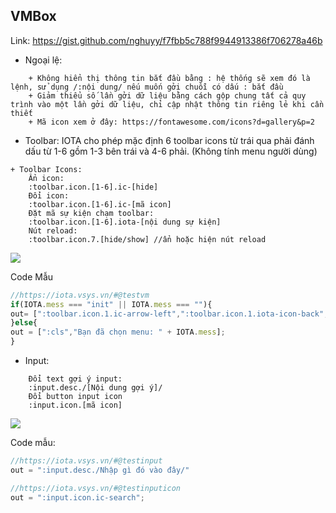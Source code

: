 ## VMBox ##
Link: https://gist.github.com/nghuyy/f7fbb5c788f9944913386f706278a46b

+ Ngoại lệ:
```text
    + Không hiển thị thông tin bắt đầu bằng : hệ thống sẽ xem đó là lệnh, sử dụng /:nội dung/ nếu muốn gởi chuỗi có dấu : bắt đầu
    + Giảm thiểu số lần gởi dữ liệu bằng cách gộp chung tất cả quy trình vào một lần gởi dữ liệu, chỉ cập nhật thông tin riêng lẻ khi cần thiết
    + Mã icon xem ở đây: https://fontawesome.com/icons?d=gallery&p=2
```

+ Toolbar:
 IOTA cho phép mặc định 6 toolbar icons từ trái qua phải đánh dấu từ 1-6 gồm 1-3 bên trái và 4-6 phải. (Không tính menu người dùng) 
 
```text
+ Toolbar Icons:
    Ẩn icon:
    :toolbar.icon.[1-6].ic-[hide]
    Đổi icon:
    :toolbar.icon.[1-6].ic-[mã icon]
    Đặt mã sự kiện chạm toolbar:
    :toolbar.icon.[1-6].iota-[nội dung sự kiện]
    Nút reload:
    :toolbar.icon.7.[hide/show] //ẩn hoặc hiện nút reload
```
![](https://next.iotabot.app/index.php/s/wz5443jKEWs7FAq/download)

Code Mẫu
```javascript
//https://iota.vsys.vn/#@testvm
if(IOTA.mess === "init" || IOTA.mess === ""){
out= [":toolbar.icon.1.ic-arrow-left",":toolbar.icon.1.iota-icon-back",":toolbar.icon.2.ic-bars",":toolbar.icon.2.iota-icon-menu",":toolbar.icon.7.hide"]
}else{
out = [":cls","Bạn đã chọn menu: " + IOTA.mess];
}
```

+ Input:

```text
    Đổi text gợi ý input:
    :input.desc./[Nội dung gợi ý]/
    Đổi button input icon
    :input.icon.[mã icon]
```
![](https://next.iotabot.app/index.php/s/Wo95AKQ4Dtx3G9L/download)

Code mẫu:
```javascript
//https://iota.vsys.vn/#@testinput
out = ":input.desc./Nhập gì đó vào đây/"
```

```javascript
//https://iota.vsys.vn/#@testinputicon
out = ":input.icon.ic-search";
```